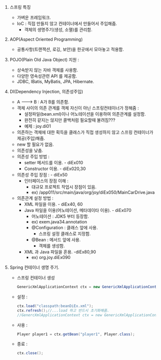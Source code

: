 1. 스프링 특징
    - 가벼운 프레임워크.
    - IoC : 직접 만들지 않고 컨테이너에서 만들어서 주입해줌.
         -  객체의 생명주기(생성, 소멸)를 관리함.

    
2. AOP(Aspect Oriented Programming)
    - 공통사항(트랜잭션, 로깅, 보안)을 한곳에서 모아놓고 적용함.
    
3. POJO(Plain Old Java Object) 지원 :
    - 상속받지 않는 자바 객체를 사용함.
    - 다양한 영속성관련 API 를 제공함.
    - JDBC, IBatis, MyBatis, JPA, Hibernate.

    
4. DI(Dependency Injection, 의존성주입)
    - A ---> B : A가 B를 의존함.
    - 객체 사이의 의존 관계를 객체 자신이 아닌 스프링컨테이너가 정해줌 : 
        - 설정파일(bean.xml)이나 어노테이션을 이용하여 의존관계를 설정함.
        - 완전히 같지는 않지만 콜백처럼 필요할때 불려짐???
        - 예제 : joy.di01
    - 의존하는 객체에 대한 획득을 클래스가 직접 생성하지 않고  스프링 컨테이너가 제공(주입)해줌.
    - new 할 필요가 없음.
    - 의존성을 낮춤.
    - 의존성 주입 방법 :
        - setter 메서드를 이용. - diEx010
        - Constructor 이용. - diEx020,30
    - 의존성 주입 장점 : - diEx50
        - 인터페이스의 장점 이해 :
            - 대규모 프로젝트 작업시 장점이 있음.
            - ex) /app011/src/main/java/org/joy/diEx050/MainCarDrive.java
    - 의존관계 설정 방법 :
        - XML 파일을 이용. - diEx40, 60
        - Java 파일을 이용(어노테이션, 메타데이타 이용). - diEx070
            - 어노테이션 : JDK5 부터 등장함.
            - ex) exem.java34.annotation
            - @Configuration : 클래스 앞에 사용.
                - 스프링 설정 클래스로 지정함.
            - @Bean : 메서드 앞에 사용.
                - 객체를 생성함.
        - XML 과 Java 파일을 혼용. -diEx80,90
            - ex) org.joy.diEx090
        
5. Spring 컨테이너 생명 주기.
    - 스프링 컨테이너 생성 
    
        ```java
        GenericXmlApplicationContext ctx = new GenericXmlApplicationContext();
        ```
    - 설정 :
    
        ```java
        ctx.load("classpath:beanDiEx.xml");
        ctx.refresh();//...load 하고 반드시 초기화해줌.
        //GenercXmlApplicationContext ctx = new GenericXmlApplicationContext("classpath:beanDiEx.xml");
        ```
    - 사용 :
    
        ```java
        Player player1 = ctx.getBean("player1", Player.class);
        ```
    - 종료 :
    
        ```java
        ctx.close();
        ```